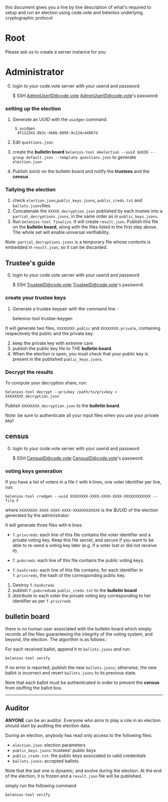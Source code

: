 
this document gives you a line by line description of what's required to setup and run an election using code.vote and belenios underlying cryptographic protocol

# Root

Please ask us to create a server instance for you

# Administrator

0. login to your code.vote server with your userid and password

      $ SSH AdminUserID@code.vote
      AdminUserID@code.vote's password:
    
### setting up the election 

1. Generate an UUID with the `uuidgen` command.

        $ uuidgen
         4f112241-8b3c-4b6b-8995-9c224c44867d
    

2. Edit `questions.json`

3. create the **bulletin board**
`belenios-tool mkelection --uuid $UUID --group default.json --template questions.json`
to generate `election.json`

4. Publish `$UUID` on the bulletin board and notify the **trustees** and the **census**

### Tallying the election

 1. check  `election.json`,`public_keys.jsons`, `public_creds.txt` and `ballots.jsons`files
 2. Concatenate the `XXXXX_decryption.json` published by each trustee into a `partial_decryptions.jsons`, in the same order as in
    `public_keys.jsons`.
 3. Run `belenios-tool finalize`.  It will create
    `result.json`. 
Publish this file on the **bulletin board**, along with the files listed in the first step above. The whole set will enable universal
    verifiability.

Note: `partial_decryptions.jsons` is a temporary file whose contents is embedded in `result.json`, so it can be discarded.

## Trustee's guide

0. login to your code.vote server with your userid and password

      $ SSH TrusteeID@code.vote
      TrusteeID@code.vote's password:

### create your trustee keys

1. Generate a trustee keypair with the command line :

      belenios-tool trustee-keygen

It will generate two files, `XXXXXXXX.public` and `XXXXXXXX.private`, containing respectively the public and the private key.

2. keep the private key with extreme care 
3. publish the public key file to THE **bulletin board**.
4. When the election is open, you must check that your public key is present in the published `public_keys.jsons`.

### Decrypt the results

To compute your decryption share, run:

    belenios-tool decrypt --privkey /path/to/privkey > XXXXXXXX_decryption.json

Publish `XXXXXXXX_decryption.json` to the **bulletin board**.

Note: be sure to authenticate all your input files when you use your private key!

## census

0. login to your code.vote server with your userid and password

      $ SSH CensusID@code.vote
      CensusID@code.vote's password:

### voting keys generation

If you have a list of voters in a file `F` with `N` lines, one voter identifier per line, run:

    belenios-tool credgen --uuid XXXXXXXX-XXXX-XXXX-XXXX-XXXXXXXXXXXX --file F

where `XXXXXXXX-XXXX-XXXX-XXXX-XXXXXXXXXXXX` is the $UUID of the election generated by the administrator. 

It will generate three files with `N` lines:

 * `T.privcreds`: each line of this file contains the voter identifier and a private voting key. Keep this file secret, and secure if you want to be able to re-send a voting key later (e.g. if a voter lost or did not receive it).

 * `T.pubcreds`: each line of this file contains the public voting keys.

 * `T.hashcreds`: each line of this file contains, for each identifier in
   `T.privcreds`, the hash of the corresponding public key.

1. Destroy `T.hashcreds`
2. publish `T.pubcreds`as `public_creds.txt` to the **bulletin board**
3. distribute to each voter the private voting key corresponding to her identifier as per `T.privcreds`

## bulletin board

there is no human user associated with the bulletin board which simply records all the files guaranteeing the integrity of the voting system, and beyond, the election. The algorithm is as follows :

For each received ballot, append it to `ballots.jsons` and run:

    belenios-tool verify 

If no error is reported, publish the new `ballots.jsons`; otherwise,
the new ballot is incorrect and revert `ballots.jsons` to its
previous state.

Note that each ballot must be authenticated in order to prevent the **census** from stuffing the ballot box.

_____________________

## Auditor

**ANYONE** can be an auditor. Everyone who aims to play a role
in an election should start by auditing the election data.

During an election, anybody has read only access to the following files:

 * `election.json`: election parameters
 * `public_keys.jsons`: trustees' public keys
 * `public_creds.txt`: the public keys associated to valid credentials
 * `ballots.jsons`: accepted ballots

Note that the last one is dynamic, and evolve during the election. At
the end of the election, it is frozen and a `result.json` file will be
published.

simply run the following command

    belenios-tool verify


